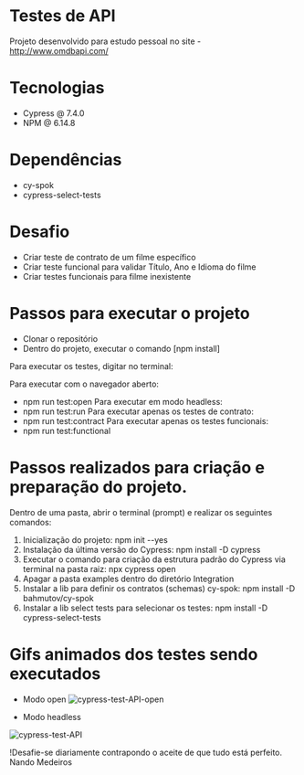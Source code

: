 # Testes de API

Projeto desenvolvido para estudo pessoal no site - http://www.omdbapi.com/

# Tecnologias

  - Cypress @ 7.4.0
  - NPM @ 6.14.8

# Dependências

  - cy-spok
  - cypress-select-tests
  
# Desafio

  - Criar teste de contrato de um filme específico
  - Criar teste funcional para validar Título, Ano e Idioma do filme
  - Criar testes funcionais para filme inexistente
  
# Passos para executar o projeto

  - Clonar o repositório
  - Dentro do projeto, executar o comando [npm install]

Para executar os testes, digitar no terminal:

  Para executar com o navegador aberto:  
  - npm run test:open
  Para executar em modo headless: 
  - npm run test:run
  Para executar apenas os testes de contrato: 
  - npm run test:contract
  Para executar apenas os testes funcionais: 
  - npm run test:functional


# Passos realizados para criação e preparação do projeto.

Dentro de uma pasta, abrir o terminal (prompt) e realizar os seguintes comandos:

1. Inicialização do projeto: npm init --yes
2. Instalação da última versão do Cypress: npm install -D cypress
3. Executar o comando para criação da estrutura padrão do Cypress via terminal na pasta raiz: npx cypress open
4. Apagar a pasta examples dentro do diretório Integration
5. Instalar a lib para definir os contratos (schemas) cy-spok: npm install -D bahmutov/cy-spok
6. Instalar a lib select tests para selecionar os testes: npm install -D cypress-select-tests

# Gifs animados dos testes sendo executados

- Modo open
![cypress-test-API-open](https://user-images.githubusercontent.com/25454762/120086748-0d9f6f00-c0b8-11eb-8916-88d7eb2cdbae.gif)

- Modo headless

![cypress-test-API](https://user-images.githubusercontent.com/25454762/120086750-142de680-c0b8-11eb-8ef3-1e1c45414be5.gif)

!Desafie-se diariamente contrapondo o aceite de que tudo está perfeito. Nando Medeiros
